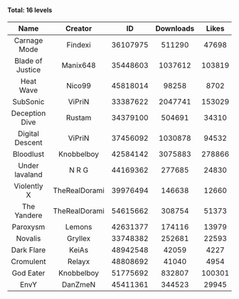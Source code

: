 #### Total: 16 levels

| Name | Creator | ID | Downloads | Likes |
|:---:|:---:|:---:|:---:|:---:|
| Carnage Mode | Findexi | 36107975 | 511290 | 47698
| Blade of Justice | Manix648 | 35448603 | 1037612 | 103819
| Heat Wave | Nico99 | 45818014 | 98258 | 8702
| SubSonic | ViPriN | 33387622 | 2047741 | 153029
| Deception Dive | Rustam | 34379100 | 504691 | 34310
| Digital Descent | ViPriN | 37456092 | 1030878 | 94532
| Bloodlust | Knobbelboy | 42584142 | 3075883 | 278866
| Under lavaland | N R G | 44169362 | 277685 | 24830
| Violently X | TheRealDorami | 39976494 | 146638 | 12660
| The Yandere | TheRealDorami | 54615662 | 308754 | 51373
| Paroxysm | Lemons | 42631377 | 174116 | 13979
| Novalis | Gryllex | 33748382 | 252681 | 22593
| Dark Flare | KeiAs | 48942548 | 42059 | 4227
| Cromulent | Relayx | 48808692 | 41040 | 4954
| God Eater | Knobbelboy | 51775692 | 832807 | 100301
| EnvY | DanZmeN | 45411361 | 344523 | 29945
